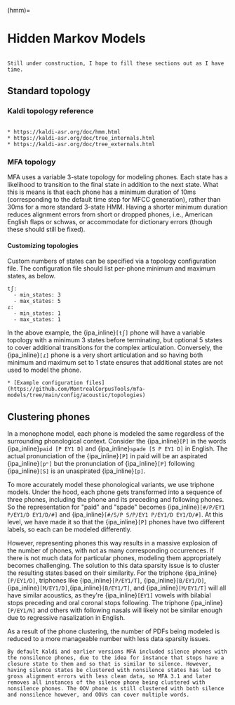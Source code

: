 

(hmm)=
# Hidden Markov Models

```{warning}

Still under construction, I hope to fill these sections out as I have time.
```


## Standard topology

### Kaldi topology reference

```{seealso}

* https://kaldi-asr.org/doc/hmm.html
* https://kaldi-asr.org/doc/tree_internals.html
* https://kaldi-asr.org/doc/tree_externals.html
```

### MFA topology

MFA uses a variable 3-state topology for modeling phones.  Each state has a likelihood to transition to the final state in addition to the next state.  What this is means is that each phone has a minimum duration of 10ms (corresponding to the default time step for MFCC generation), rather than 30ms for a more standard 3-state HMM.  Having a shorter minimum duration reduces alignment errors from short or dropped phones, i.e., American English flaps or schwas, or accommodate for dictionary errors (though these should still be fixed).

#### Customizing topologies

Custom numbers of states can be specified via a topology configuration file. The configuration file should list per-phone minimum and maximum states, as below.

```{code}yaml
tʃ:
  - min_states: 3
  - max_states: 5
ɾ:
  - min_states: 1
  - max_states: 1
```

In the above example, the {ipa_inline}`[tʃ]` phone will have a variable topology with a minimum 3 states before terminating, but optional 5 states to cover additional transitions for the complex articulation. Conversely, the {ipa_inline}`[ɾ]` phone is a very short articulation and so having both minimum and maximum set to 1 state ensures that additional states are not used to model the phone.

```{seealso}
* [Example configuration files](https://github.com/MontrealCorpusTools/mfa-models/tree/main/config/acoustic/topologies)
```

## Clustering phones

In a monophone model, each phone is modeled the same regardless of the surrounding phonological context. Consider the {ipa_inline}`[P]` in the words {ipa_inline}`paid [P EY1 D]` and {ipa_inline}`spade [S P EY1 D]` in English. The actual pronunciation of the {ipa_inline}`[P]` in paid will be an aspirated {ipa_inline}`[pʰ]` but the pronunciation of {ipa_inline}`[P]` following {ipa_inline}`[S]` is an unaspirated {ipa_inline}`[p]`.

To more accurately model these phonological variants, we use triphone models. Under the hood, each phone gets transformed into a sequence of three phones, including the phone and its preceding and following phones. So the representation for "paid" and "spade" becomes {ipa_inline}`[#/P/EY1 P/EY1/D EY1/D/#]` and {ipa_inline}`[#/S/P S/P/EY1 P/EY1/D EY1/D/#]`. At this level, we have made it so that the {ipa_inline}`[P]` phones have two different labels, so each can be modeled differently.

However, representing phones this way results in a massive explosion of the number of phones, with not as many corresponding occurrences. If there is not much data for particular phones, modeling them appropriately becomes challenging. The solution to this data sparsity issue is to cluster the resulting states based on their similarity. For the triphone {ipa_inline}`[P/EY1/D]`, triphones like {ipa_inline}`[P/EY1/T]`, {ipa_inline}`[B/EY1/D]`,{ipa_inline}`[M/EY1/D]`,{ipa_inline}`[B/EY1/T]`, and {ipa_inline}`[M/EY1/T]` will all have similar acoustics, as they're {ipa_inline}`[EY1]` vowels with bilabial stops preceding and oral coronal stops following. The triphone {ipa_inline}`[P/EY1/N]` and others with following nasals will likely not be similar enough due to regressive nasalization in English.

As a result of the phone clustering, the number of PDFs being modeled is reduced to a more manageable number with less data sparsity issues.

```{note}
By default Kaldi and earlier versions MFA included silence phones with the nonsilence phones, due to the idea for instance that stops have a closure state to them and so that is similar to silence. However, having silence states be clustered with nonsilence states has led to gross alignment errors with less clean data, so MFA 3.1 and later removes all instances of the silence phone being clustered with nonsilence phones. The OOV phone is still clustered with both silence and nonsilence however, and OOVs can cover multiple words.
```